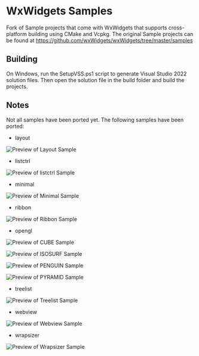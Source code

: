 # WxWidgets Samples

Fork of Sample projects that come with WxWidgets that supports cross-platform building using CMake and Vcpkg.
The original Sample projects can be found at https://github.com/wxWidgets/wxWidgets/tree/master/samples

## Building
On Windows, run the SetupVSS.ps1 script to generate Visual Studio 2022 solution files. Then open the solution file in the build folder and build the projects.

## Notes
Not all samples have been ported yet. The following samples have been ported:

- layout

![Preview of Layout Sample](samples/layout/preview.png?raw=true "Preview")
- listctrl

![Preview of listctrl Sample](samples/listctrl/preview.png?raw=true "Preview")
- minimal

![Preview of Minimal Sample](samples/minimal/preview.png?raw=true "Preview")
- ribbon

![Preview of Ribbon Sample](samples/ribbon/preview.png?raw=true "Preview")
- opengl

![Preview of CUBE Sample](samples/opengl/cube_preview.png?raw=true "Preview")

![Preview of ISOSURF Sample](samples/opengl/isosurf_preview.png?raw=true "Preview")

![Preview of PENGUIN Sample](samples/opengl/penguin_preview.png?raw=true "Preview")

![Preview of PYRAMID Sample](samples/opengl/pyramid_preview.png?raw=true "Preview")
- treelist

![Preview of Treelist Sample](samples/treelist/preview.png?raw=true "Preview")
- webview

![Preview of Webview Sample](samples/webview/preview.png?raw=true "Preview")
- wrapsizer

![Preview of Wrapsizer Sample](samples/wrapsizer/preview.png?raw=true "Preview")